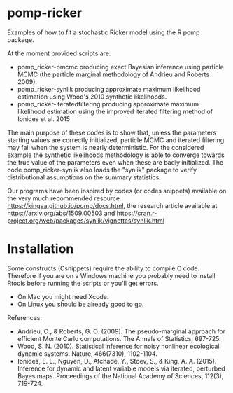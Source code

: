 # pomp-ricker
Examples of how to fit a stochastic Ricker model using the R pomp package.

At the moment provided scripts are:
- pomp_ricker-pmcmc producing exact Bayesian inference using particle MCMC (the particle marginal methodology of Andrieu and Roberts 2009).
- pomp_ricker-synlik producing approximate maximum likelihood estimation using Wood's 2010 synthetic likelihoods.
- pomp_ricker-iteratedfiltering producing approximate maximum likelihood estimation using the improved iterated filtering method of  Ionides et al. 2015

The main purpose of these codes is to show that, unless the parameters starting values are correctly initialized, particle MCMC and iterated filtering may fail when the system is nearly deterministic. For the considered example the synthetic likelihoods methodology is able to converge towards the true value of the parameters even when these are badly initialized.
The code pomp_ricker-synlik also loads the "synlik" package to verify distributional assumptions on the summary statistics.

Our programs have been inspired by codes (or codes snippets) available on the very much recommended resource https://kingaa.github.io/pomp/docs.html, the research article available at https://arxiv.org/abs/1509.00503 and https://cran.r-project.org/web/packages/synlik/vignettes/synlik.html

# Installation
Some constructs (Csnippets) require the ability to compile C code.
Therefore if you are on a Windows machine you probably need to install Rtools before running the scripts or you'll get errors.
- On Mac you might need Xcode.
- On Linux you should be already good to go.

References:
- Andrieu, C., & Roberts, G. O. (2009). The pseudo-marginal approach for efficient Monte Carlo computations. The Annals of Statistics, 697-725.
- Wood, S. N. (2010). Statistical inference for noisy nonlinear ecological dynamic systems. Nature, 466(7310), 1102-1104.
- Ionides, E. L., Nguyen, D., Atchadé, Y., Stoev, S., & King, A. A. (2015). Inference for dynamic and latent variable models via iterated, perturbed Bayes maps. Proceedings of the National Academy of Sciences, 112(3), 719-724.
